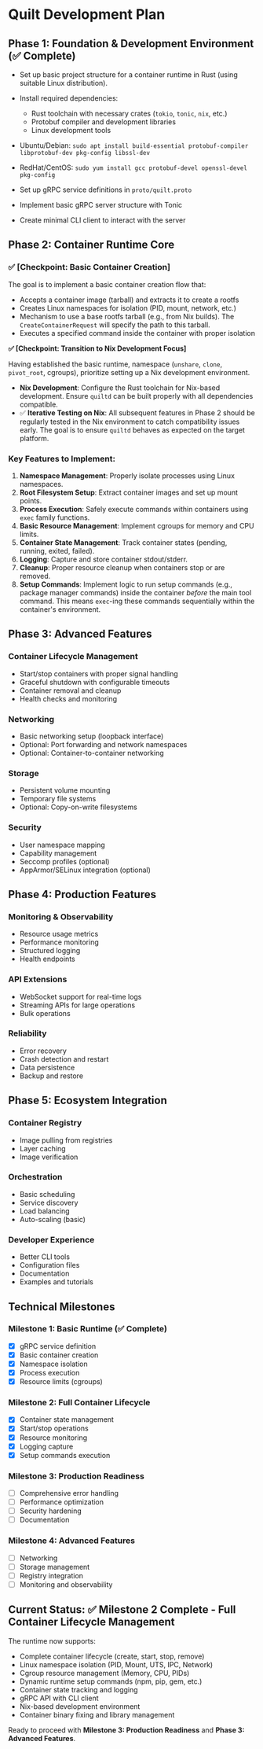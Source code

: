 # Quilt Development Plan

## Phase 1: Foundation & Development Environment (✅ Complete)

*   Set up basic project structure for a container runtime in Rust (using suitable Linux distribution).
*   Install required dependencies:
    *   Rust toolchain with necessary crates (`tokio`, `tonic`, `nix`, etc.)
    *   Protobuf compiler and development libraries
    *   Linux development tools

*   Ubuntu/Debian: `sudo apt install build-essential protobuf-compiler libprotobuf-dev pkg-config libssl-dev`
*   RedHat/CentOS: `sudo yum install gcc protobuf-devel openssl-devel pkg-config`

*   Set up gRPC service definitions in `proto/quilt.proto`
*   Implement basic gRPC server structure with Tonic
*   Create minimal CLI client to interact with the server

## Phase 2: Container Runtime Core

### **✅ [Checkpoint: Basic Container Creation]**

The goal is to implement a basic container creation flow that:
*   Accepts a container image (tarball) and extracts it to create a rootfs
*   Creates Linux namespaces for isolation (PID, mount, network, etc.)
*   Mechanism to use a base rootfs tarball (e.g., from Nix builds). The `CreateContainerRequest` will specify the path to this tarball.
*   Executes a specified command inside the container with proper isolation

**✅ [Checkpoint: Transition to Nix Development Focus]**

Having established the basic runtime, namespace (`unshare`, `clone`, `pivot_root`, cgroups), prioritize setting up a Nix development environment.
*   **Nix Development**: Configure the Rust toolchain for Nix-based development. Ensure `quiltd` can be built properly with all dependencies compatible.
*   ✅ **Iterative Testing on Nix**: All subsequent features in Phase 2 should be regularly tested in the Nix environment to catch compatibility issues early. The goal is to ensure `quiltd` behaves as expected on the target platform.

### Key Features to Implement:

1.  **Namespace Management**: Properly isolate processes using Linux namespaces.
2.  **Root Filesystem Setup**: Extract container images and set up mount points.
3.  **Process Execution**: Safely execute commands within containers using `exec` family functions.
4.  **Basic Resource Management**: Implement cgroups for memory and CPU limits.
5.  **Container State Management**: Track container states (pending, running, exited, failed).
6.  **Logging**: Capture and store container stdout/stderr.
7.  **Cleanup**: Proper resource cleanup when containers stop or are removed.
8.  **Setup Commands**: Implement logic to run setup commands (e.g., package manager commands) inside the container *before* the main tool command. This means `exec`-ing these commands sequentially within the container's environment.

## Phase 3: Advanced Features

### Container Lifecycle Management

*   Start/stop containers with proper signal handling
*   Graceful shutdown with configurable timeouts
*   Container removal and cleanup
*   Health checks and monitoring

### Networking

*   Basic networking setup (loopback interface)
*   Optional: Port forwarding and network namespaces
*   Optional: Container-to-container networking

### Storage

*   Persistent volume mounting
*   Temporary file systems
*   Optional: Copy-on-write filesystems

### Security

*   User namespace mapping
*   Capability management
*   Seccomp profiles (optional)
*   AppArmor/SELinux integration (optional)

## Phase 4: Production Features

### Monitoring & Observability

*   Resource usage metrics
*   Performance monitoring
*   Structured logging
*   Health endpoints

### API Extensions

*   WebSocket support for real-time logs
*   Streaming APIs for large operations
*   Bulk operations

### Reliability

*   Error recovery
*   Crash detection and restart
*   Data persistence
*   Backup and restore

## Phase 5: Ecosystem Integration

### Container Registry

*   Image pulling from registries
*   Layer caching
*   Image verification

### Orchestration

*   Basic scheduling
*   Service discovery
*   Load balancing
*   Auto-scaling (basic)

### Developer Experience

*   Better CLI tools
*   Configuration files
*   Documentation
*   Examples and tutorials

## Technical Milestones

### Milestone 1: Basic Runtime (✅ Complete)
- [x] gRPC service definition
- [x] Basic container creation
- [x] Namespace isolation
- [x] Process execution
- [x] Resource limits (cgroups)

### Milestone 2: Full Container Lifecycle
- [x] Container state management
- [x] Start/stop operations
- [x] Resource monitoring
- [x] Logging capture
- [x] Setup commands execution

### Milestone 3: Production Readiness
- [ ] Comprehensive error handling
- [ ] Performance optimization
- [ ] Security hardening
- [ ] Documentation

### Milestone 4: Advanced Features
- [ ] Networking
- [ ] Storage management
- [ ] Registry integration
- [ ] Monitoring and observability

## Current Status: **✅ Milestone 2 Complete - Full Container Lifecycle Management**

The runtime now supports:
- Complete container lifecycle (create, start, stop, remove)
- Linux namespace isolation (PID, Mount, UTS, IPC, Network)
- Cgroup resource management (Memory, CPU, PIDs)
- Dynamic runtime setup commands (npm, pip, gem, etc.)
- Container state tracking and logging
- gRPC API with CLI client
- Nix-based development environment
- Container binary fixing and library management

Ready to proceed with **Milestone 3: Production Readiness** and **Phase 3: Advanced Features**. 